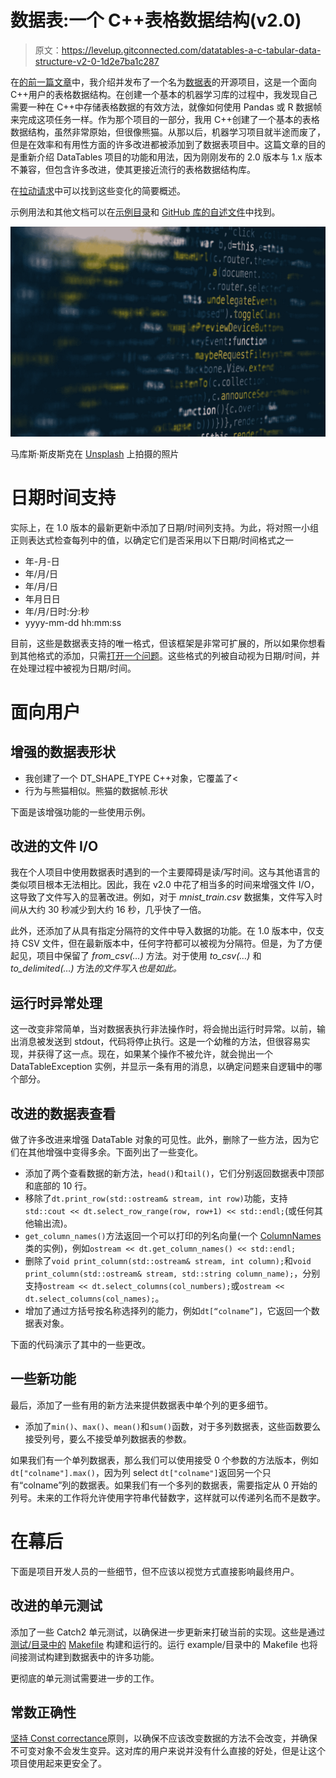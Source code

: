 # 数据表:一个 C++表格数据结构(v2.0)

> 原文：<https://levelup.gitconnected.com/datatables-a-c-tabular-data-structure-v2-0-1d2e7ba1c287>

在[的前一篇文章](https://medium.com/analytics-vidhya/datatables-a-c-tabular-data-structure-project-d2d928b1c579)中，我介绍并发布了一个名为[数据表](https://github.com/anthonymorast/DataTables)的开源项目，这是一个面向 C++用户的表格数据结构。在创建一个基本的机器学习库的过程中，我发现自己需要一种在 C++中存储表格数据的有效方法，就像如何使用 Pandas 或 R 数据帧来完成这项任务一样。作为那个项目的一部分，我用 C++创建了一个基本的表格数据结构，虽然非常原始，但很像熊猫。从那以后，机器学习项目就半途而废了，但是在效率和有用性方面的许多改进都被添加到了数据表项目中。这篇文章的目的是重新介绍 DataTables 项目的功能和用法，因为刚刚发布的 2.0 版本与 1.x 版本不兼容，但包含许多改进，使其更接近流行的表格数据结构库。

在[拉动请求](https://github.com/anthonymorast/DataTables/pull/16)中可以找到这些变化的简要概述。

示例用法和其他文档可以在[示例目录](https://github.com/anthonymorast/DataTables/tree/master/examples)和 [GitHub 库的自述文件](https://github.com/anthonymorast/DataTables/blob/master/README.md)中找到。

![](img/d225f034ab1d042505c99db44d87c503.png)

马库斯·斯皮斯克在 [Unsplash](https://unsplash.com?utm_source=medium&utm_medium=referral) 上拍摄的照片

# 日期时间支持

实际上，在 1.0 版本的最新更新中添加了日期/时间列支持。为此，将对照一小组正则表达式检查每列中的值，以确定它们是否采用以下日期/时间格式之一

*   年-月-日
*   年/月/日
*   年/月/日
*   年月日日
*   年/月/日时:分:秒
*   yyyy-mm-dd hh:mm:ss

目前，这些是数据表支持的唯一格式，但该框架是非常可扩展的，所以如果你想看到其他格式的添加，只需[打开一个问题](https://github.com/anthonymorast/DataTables/issues)。这些格式的列被自动视为日期/时间，并在处理过程中被视为日期/时间。

# 面向用户

## 增强的数据表形状

*   我创建了一个 DT_SHAPE_TYPE C++对象，它覆盖了<
*   行为与熊猫相似。熊猫的数据帧.形状

下面是该增强功能的一些使用示例。

## 改进的文件 I/O

我在个人项目中使用数据表时遇到的一个主要障碍是读/写时间。这与其他语言的类似项目根本无法相比。因此，我在 v2.0 中花了相当多的时间来增强文件 I/O，这导致了文件写入的显著改进。例如，对于 *mnist_train.csv* 数据集，文件写入时间从大约 30 秒减少到大约 16 秒，几乎快了一倍。

此外，还添加了从具有指定分隔符的文件中导入数据的功能。在 1.0 版本中，仅支持 CSV 文件，但在最新版本中，任何字符都可以被视为分隔符。但是，为了方便起见，项目中保留了 *from_csv(…)* 方法。对于使用 *to_csv(…)* 和 *to_delimited(…)* 方法*的文件写入也是如此。*

## 运行时异常处理

这一改变非常简单，当对数据表执行非法操作时，将会抛出运行时异常。以前，输出消息被发送到 stdout，代码将停止执行。这是一个幼稚的方法，但很容易实现，并获得了这一点。现在，如果某个操作不被允许，就会抛出一个 DataTableException 实例，并显示一条有用的消息，以确定问题来自逻辑中的哪个部分。

## 改进的数据表查看

做了许多改进来增强 DataTable 对象的可见性。此外，删除了一些方法，因为它们在其他增强中变得多余。下面列出了一些变化。

*   添加了两个查看数据的新方法，`head()`和`tail()`，它们分别返回数据表中顶部和底部的 10 行。
*   移除了`dt.print_row(std::ostream& stream, int row)`功能，支持`std::cout << dt.select_row_range(row, row+1) << std::endl;`(或任何其他输出流)。
*   `get_column_names()`方法返回一个可以打印的列名向量(一个 [ColumnNames](https://github.com/anthonymorast/DataTables/blob/master/include/DataTable/ColumnNames.hpp) 类的实例)，例如`ostream << dt.get_column_names() << std::endl;`
*   删除了`void print_column(std::ostream& stream, int column);`和`void print_column(std::ostream& stream, std::string column_name);`，分别支持`ostream << dt.select_columns(col_numbers);`或`ostream << dt.select_columns(col_names);`。
*   增加了通过方括号按名称选择列的能力，例如`dt[“colname”]`，它返回一个数据表对象。

下面的代码演示了其中的一些更改。

## 一些新功能

最后，添加了一些有用的新方法来提供数据表中单个列的更多细节。

*   添加了`min()`、`max()`、`mean()`和`sum()`函数，对于多列数据表，这些函数要么接受列号，要么不接受单列数据表的参数。

如果我们有一个单列数据表，那么我们可以使用接受 0 个参数的方法版本，例如`dt["colname"].max()`，因为列 select `dt["colname"]`返回另一个只有“colname”列的数据表。如果我们有一个多列的数据表，需要指定从 0 开始的列号。未来的工作将允许使用字符串代替数字，这样就可以传递列名而不是数字。

# 在幕后

下面是项目开发人员的一些细节，但不应该以视觉方式直接影响最终用户。

## 改进的单元测试

添加了一些 Catch2 单元测试，以确保进一步更新来打破当前的实现。这些是通过[测试/目录中的](https://github.com/anthonymorast/DataTables/tree/master/test) [Makefile](https://github.com/anthonymorast/DataTables/blob/master/test/Makefile) 构建和运行的。运行 example/目录中的 Makefile 也将间接测试构建到数据表中的许多功能。

更彻底的单元测试需要进一步的工作。

## 常数正确性

[坚持 Const correctance](https://isocpp.org/wiki/faq/const-correctness)原则，以确保不应该改变数据的方法不会改变，并确保不可变对象不会发生变异。这对库的用户来说并没有什么直接的好处，但是让这个项目使用起来更安全了。